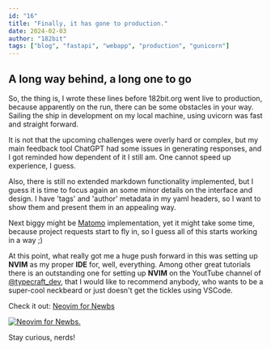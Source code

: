 ```yaml
---
id: "16" 
title: "Finally, it has gone to production."
date: 2024-02-03
author: "182bit"
tags: ["blog", "fastapi", "webapp", "production", "gunicorn"]
---
```

## A long way behind, a long one to go

So, the thing is, I wrote these lines before 182bit.org went live to production, because apparently on the run, there can be some obstacles in your way. Sailing the ship in development on my local machine, using uvicorn was fast and straight forward.

It is not that the upcoming challenges were overly hard or complex, but my main feedback tool ChatGPT had some issues in generating responses, and I got reminded how dependent of it I still am. One cannot speed up experience, I guess.

Also, there is still no extended markdown functionality implemented, but I guess it is time to focus again an some minor details on the interface and design. I have 'tags' and 'author' metadata in my yaml headers, so I want to show them and present them in an appealing way.

Next biggy might be [Matomo](https://matomo.org/) implementation, yet it might take some time, because project requests start to fly in, so I guess all of this starts working in a way ;)

At this point, what really got me a huge push forward in this was setting up **NVIM** as my proper **IDE** for, well, everything. Among other great tutorials there is an outstanding one for setting up **NVIM** on the YoutTube channel of [@typecraft_dev](https://www.youtube.com/@typecraft_dev), that I would like to recommend anybody, who wants to be a super-cool neckbeard or just doesn't get the tickles using VSCode.

Check it out: [Neovim for Newbs](https://youtu.be/zHTeCSVAFNY?list=PLsz00TDipIffreIaUNk64KxTIkQaGguqn)

[![Neovim for Newbs.](https://img.youtube.com/vi/zHTeCSVAFNY/hqdefault.jpg)](https://www.youtube.com/embed/zHTeCSVAFNY)

Stay curious, nerds!
